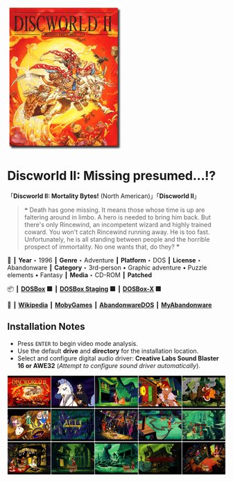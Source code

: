 ![](Thumbnail.png "application-thumbnail")

# Discworld II: Missing presumed...!?

「**Discworld II: Mortality Bytes!** (North American)」「**Discworld II**」

> ❝ Death has gone missing. It means those whose time is up are faltering around in limbo. A hero is needed to bring him back. But there's only Rincewind, an incompetent wizard and highly trained coward. You won't catch Rincewind running away. He is too fast. Unfortunately, he is all standing between people and the horrible prospect of immortality. No one wants that, do they? ❞
>

📌 ┃ **Year** ‣ 1996 ┃ **Genre** ‣ Adventure ┃ **Platform** ‣ DOS ┃ **License** ‣ Abandonware ┃ **Category** ‣ 3rd-person • Graphic adventure • Puzzle elements • Fantasy ┃ **Media** ‣ CD-ROM ┃ **Patched** 

📦 ┃ **[DOSBox](https://www.dosbox.com/) 🟩** ┃ **[DOSBox Staging](https://dosbox-staging.github.io/) 🟩** ┃ **[DOSBox-X](https://dosbox-x.com/) 🟩** 

📎 ┃ **[Wikipedia](https://en.wikipedia.org/wiki/Discworld_II:_Missing_Presumed...!%3F)** ┃ **[MobyGames](https://www.mobygames.com/game/1370/discworld-ii-mortality-bytes/)** ┃ **[AbandonwareDOS](https://www.abandonwaredos.com/abandonware-game.php?abandonware=Discworld+2%3A+Mortality+Bytes%21&gid=2209)** ┃ **[MyAbandonware](https://www.myabandonware.com/game/discworld-ii-mortality-bytes-48i)** 

## Installation Notes
- Press `ENTER` to begin video mode analysis.
- Use the default **drive** and **directory** for the installation location.
- Select and configure digital audio driver: **Creative Labs Sound Blaster 16 or AWE32** (*Attempt to configure sound driver automatically*).

![](Montage.png "Discworld II: Missing presumed...!?")

